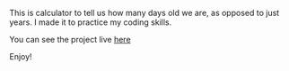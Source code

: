 This is calculator to tell us how many days old we are, as opposed to just years. I made it to practice my coding skills. 

You can see the project live [here](https://zenidith.github.io/age-in-days-calculator/) 

Enjoy!

